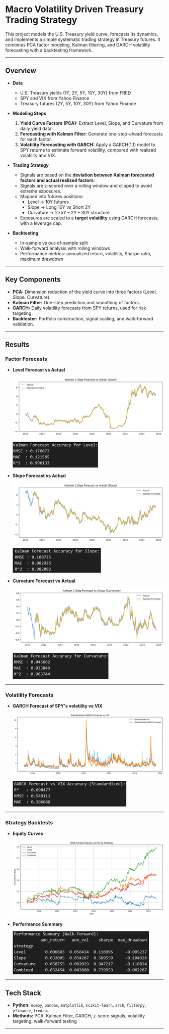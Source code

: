 # Macro Volatility Driven Treasury Trading Strategy

This project models the U.S. Treasury yield curve, forecasts its dynamics, and implements a simple systematic trading strategy in Treasury futures. It combines PCA factor modeling, Kalman filtering, and GARCH volatility forecasting with a backtesting framework.

---

## Overview

- **Data**

  - U.S. Treasury yields (1Y, 2Y, 5Y, 10Y, 30Y) from FRED
  - SPY and VIX from Yahoo Finance
  - Treasury futures (2Y, 5Y, 10Y, 30Y) from Yahoo Finance

- **Modeling Steps**

  1. **Yield Curve Factors (PCA):** Extract Level, Slope, and Curvature from daily yield data.
  2. **Forecasting with Kalman Filter:** Generate one-step-ahead forecasts for each factor.
  3. **Volatility Forecasting with GARCH:** Apply a GARCH(1,1) model to SPY returns to estimate forward volatility, compared with realized volatility and VIX.

- **Trading Strategy**

  - Signals are based on the **deviation between Kalman forecasted factors and actual realized factors**:
  - Signals are z-scored over a rolling window and clipped to avoid extreme exposures.
  - Mapped into futures positions:
    - Level → 10Y futures
    - Slope → Long 10Y vs Short 2Y
    - Curvature → 2×5Y – 2Y – 30Y structure
  - Exposures are scaled to a **target volatility** using GARCH forecasts, with a leverage cap.

- **Backtesting**
  - In-sample vs out-of-sample split
  - Walk-forward analysis with rolling windows
  - Performance metrics: annualized return, volatility, Sharpe ratio, maximum drawdown

---

## Key Components

- **PCA:** Dimension reduction of the yield curve into three factors (Level, Slope, Curvature).
- **Kalman Filter:** One-step prediction and smoothing of factors.
- **GARCH:** Daily volatility forecasts from SPY returns, used for risk targeting.
- **Backtester:** Portfolio construction, signal scaling, and walk-forward validation.

---

## Results

### Factor Forecasts

- **Level Forecast vs Actual**

  ![Level Forecast Chart](images/level_forecast_chart.png)

  ![Level Forecast](images/level_forecast.png)

- **Slope Forecast vs Actual**

  ![Slope Forecast Chart](images/slope_forecast_chart.png)

  ![Slope Forecast](images/slope_forecast.png)

- **Curvature Forecast vs Actual**

  ![Curvature Forecast Chart](images/curvature_forecast_chart.png)

  ![Curvature Forecast](images/curvature_forecast.png)

---

### Volatility Forecasts

- **GARCH Forecast of SPY's volatility vs VIX**

  ![GARCH vs VIX Chart](images/garch_vs_vix_chart.png)

  ![GARCH Forecast](images/garch_vs_vix.png)

---

### Strategy Backtests

- **Equity Curves**

  ![Equity Curves](images/equity_curves.png)

- **Performance Summary**

  ![Performance](images/performance.png)

---

## Tech Stack

- **Python:** `numpy`, `pandas`, `matplotlib`, `scikit-learn`, `arch`, `filterpy`, `yfinance`, `fredapi`
- **Methods:** PCA, Kalman Filter, GARCH, z-score signals, volatility targeting, walk-forward testing

---
